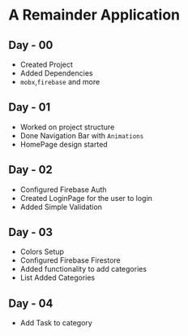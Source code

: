 # A Remainder Application

## Day - 00

- Created Project
- Added Dependencies
- `mobx`,`firebase` and more

## Day - 01

- Worked on project structure
- Done Navigation Bar with `Animations`
- HomePage design started

## Day - 02

- Configured Firebase Auth
- Created LoginPage for the user to login
- Added Simple Validation

## Day - 03

- Colors Setup
- Configured Firebase Firestore
- Added functionality to add categories
- List Added Categories


## Day - 04

- Add Task to category
